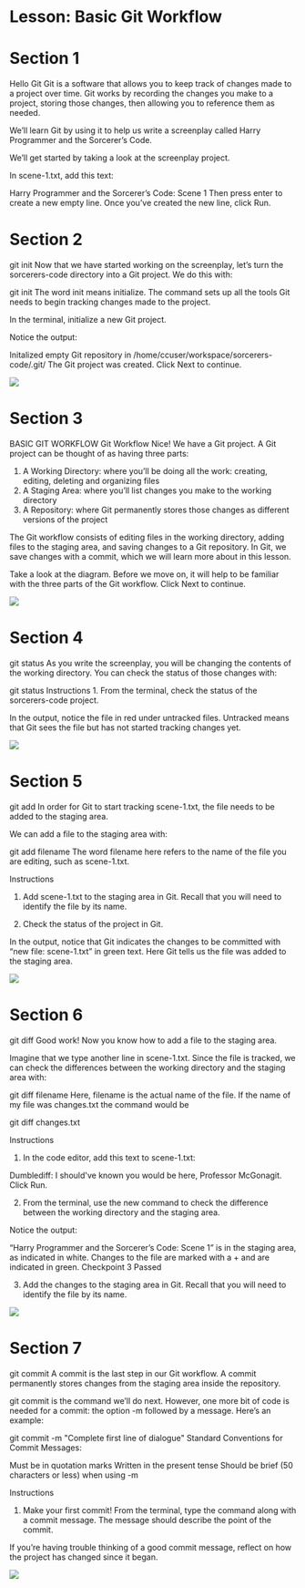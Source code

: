 <h1>Lesson: Basic Git Workflow</h1>

# Section 1
Hello Git
Git is a software that allows you to keep track of changes made to a project over time. Git works by recording the changes you make to a project, storing those changes, then allowing you to reference them as needed.

We’ll learn Git by using it to help us write a screenplay called Harry Programmer and the Sorcerer’s Code.

We’ll get started by taking a look at the screenplay project.

In scene-1.txt, add this text:

Harry Programmer and the Sorcerer’s Code: Scene 1
Then press enter to create a new empty line. Once you’ve created the new line, click Run.

# Section 2
git init
Now that we have started working on the screenplay, let’s turn the sorcerers-code directory into a Git project. We do this with:

git init
The word init means initialize. The command sets up all the tools Git needs to begin tracking changes made to the project.

In the terminal, initialize a new Git project.

Notice the output:

Initalized empty Git repository in /home/ccuser/workspace/sorcerers-code/.git/
The Git project was created. Click Next to continue.

<img src=".\Git_Init.png">

# Section 3

BASIC GIT WORKFLOW
Git Workflow
Nice! We have a Git project. A Git project can be thought of as having three parts:

1. A Working Directory: where you’ll be doing all the work: creating, editing, deleting and organizing files
2. A Staging Area: where you’ll list changes you make to the working directory
3. A Repository: where Git permanently stores those changes as different versions of the project

The Git workflow consists of editing files in the working directory, adding files to the staging area, and saving changes to a Git repository. In Git, we save changes with a commit, which we will learn more about in this lesson.

Take a look at the diagram. Before we move on, it will help to be familiar with the three parts of the Git workflow. Click Next to continue.

<!-- <img src="https://github.com/ninjafiveo/Codecademy_Git_and_GitHub/blob/7faab5e6075c299e677e7a7a86b2e8c3ce5e9239/2_Basic_Git_Workflow/1_Lesson_Basic_Git_Workflow/Basic_Git_Workflow.png"> -->

<img src="./Basic_Git_Workflow.png">

# Section 4

git status
As you write the screenplay, you will be changing the contents of the working directory. You can check the status of those changes with:

git status
Instructions
1.
From the terminal, check the status of the sorcerers-code project.

In the output, notice the file in red under untracked files. Untracked means that Git sees the file but has not started tracking changes yet.

<img src="./Git_Status.png">

# Section 5
git add
In order for Git to start tracking scene-1.txt, the file needs to be added to the staging area.

We can add a file to the staging area with:

git add filename
The word filename here refers to the name of the file you are editing, such as scene-1.txt.

Instructions
1. Add scene-1.txt to the staging area in Git. Recall that you will need to identify the file by its name.

2. Check the status of the project in Git.

In the output, notice that Git indicates the changes to be committed with “new file: scene-1.txt” in green text. Here Git tells us the file was added to the staging area.

<img src="git_add.png">

# Section 6

git diff
Good work! Now you know how to add a file to the staging area.

Imagine that we type another line in scene-1.txt. Since the file is tracked, we can check the differences between the working directory and the staging area with:

git diff filename
Here, filename is the actual name of the file. If the name of my file was changes.txt the command would be

git diff changes.txt

Instructions
1. In the code editor, add this text to scene-1.txt:

Dumblediff: I should've known you would be here, Professor McGonagit.
Click Run.

2. From the terminal, use the new command to check the difference between the working directory and the staging area.

Notice the output:

“Harry Programmer and the Sorcerer’s Code: Scene 1” is in the staging area, as indicated in white.
Changes to the file are marked with a + and are indicated in green.
Checkpoint 3 Passed

3. Add the changes to the staging area in Git. Recall that you will need to identify the file by its name.

<img src="git_diff.png">

# Section 7

git commit
A commit is the last step in our Git workflow. A commit permanently stores changes from the staging area inside the repository.

git commit is the command we’ll do next. However, one more bit of code is needed for a commit: the option -m followed by a message. Here’s an example:

git commit -m "Complete first line of dialogue"
Standard Conventions for Commit Messages:

Must be in quotation marks
Written in the present tense
Should be brief (50 characters or less) when using -m

Instructions
1. Make your first commit! From the terminal, type the command along with a commit message. The message should describe the point of the commit.

If you’re having trouble thinking of a good commit message, reflect on how the project has changed since it began.

<img src="Git_Commit.png">